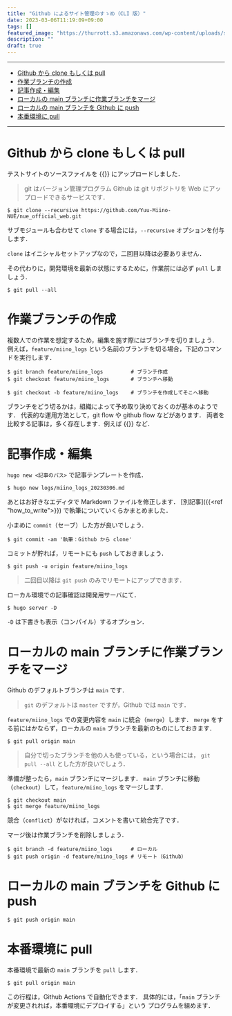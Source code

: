 ```yaml
---
title: "Github によるサイト管理のすゝめ（CLI 版）"
date: 2023-03-06T11:19:09+09:00
tags: []
featured_image: "https://thurrott.s3.amazonaws.com/wp-content/uploads/sites/2/2023/01/GitHub.jpeg"
description: ""
draft: true
---
```


---
- [Github から clone もしくは pull](#github-から-clone-もしくは-pull)
- [作業ブランチの作成](#作業ブランチの作成)
- [記事作成・編集](#記事作成編集)
- [ローカルの main ブランチに作業ブランチをマージ](#ローカルの-main-ブランチに作業ブランチをマージ)
- [ローカルの main ブランチを Github に push](#ローカルの-main-ブランチを-github-に-push)
- [本番環境に pull](#本番環境に-pull)

---

# Github から clone もしくは pull
テストサイトのソースファイルを
{{<exlink href="https://github.com/Yuu-Miino-NUE/nue_official_web.git" text="Github">}}
にアップロードしました．

> git はバージョン管理プログラム
> Github は git リポジトリを Web にアップロードできるサービスです．

```shell
$ git clone --recursive https://github.com/Yuu-Miino-NUE/nue_official_web.git
```

サブモジュールも合わせて `clone` する場合には，`--recursive` オプションを付与します．

`clone` はイニシャルセットアップなので，二回目以降は必要ありません．

その代わりに，開発環境を最新の状態にするために，作業前には必ず `pull` しましょう．

```shell
$ git pull --all
```

# 作業ブランチの作成
複数人での作業を想定するため，編集を施す際にはブランチを切りましょう．
例えば，`feature/miino_logs` という名前のブランチを切る場合，下記のコマンドを実行します．

```shell
$ git branch feature/miino_logs         # ブランチ作成
$ git checkout feature/miino_logs       # ブランチへ移動

$ git checkout -b feature/miino_logs    # ブランチを作成してそこへ移動
```

ブランチをどう切るかは，組織によって予め取り決めておくのが基本のようです．
代表的な運用方法として，git flow や github flow などがあります．
両者を比較する記事は，多く存在します．例えば
{{<exlink href="https://www.geeksforgeeks.org/git-flow-vs-github-flow/" text="コチラ">}} など．

# 記事作成・編集
`hugo new <記事のパス>` で記事テンプレートを作成．

```shell
$ hugo new logs/miino_logs_20230306.md
```

あとはお好きなエディタで Markdown ファイルを修正します．
[別記事]({{<ref "how_to_write">}}) で執筆についていくらかまとめました．

小まめに `commit`（セーブ）した方が良いでしょう．

```shell
$ git commit -am '執筆：Github から clone'
```

コミットが貯れば，リモートにも `push` しておきましょう．

```shell
$ git push -u origin feature/miino_logs
```

> 二回目以降は `git push` のみでリモートにアップできます．

ローカル環境での記事確認は開発用サーバにて．

```shell
$ hugo server -D
```

`-D` は下書きも表示（コンパイル）するオプション．

# ローカルの main ブランチに作業ブランチをマージ
Github のデフォルトブランチは `main` です．
> `git` のデフォルトは `master` ですが，Github では `main` です．

`feature/miino_logs` での変更内容を `main` に統合（`merge`）します．
`merge` をする前にはかならず，ローカルの `main` ブランチを最新のものにしておきます．

```shell
$ git pull origin main
```

> 自分で切ったブランチを他の人も使っている，という場合には，
> `git pull --all` とした方が良いでしょう．

準備が整ったら，`main` ブランチにマージします．
`main` ブランチに移動（`checkout`）して，`feature/miino_logs` をマージします．

```shell
$ git checkout main
$ git merge feature/miino_logs
```

競合（`conflict`）がなければ，コメントを書いて統合完了です．

マージ後は作業ブランチを削除しましょう．

```shell
$ git branch -d feature/miino_logs      # ローカル
$ git push origin -d feature/miino_logs # リモート（Github）
```

# ローカルの main ブランチを Github に push
```shell
$ git push origin main
```

# 本番環境に pull
本番環境で最新の `main` ブランチを `pull` します．

```shell
$ git pull origin main
```

この行程は，Github Actions で自動化できます．
具体的には，「`main` ブランチが変更されれば，本番環境にデプロイする」という
プログラムを組めます．